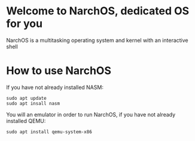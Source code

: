 # Welcome to NarchOS, dedicated OS for you
NarchOS is a multitasking operating system and kernel with an interactive shell

# How to use NarchOS
If you have not already installed NASM:
``` 
sudo apt update
sudo apt insall nasm

```
You will an emulator in order to run NarchOS, if you have not already installed QEMU:
``` 
sudo apt install qemu-system-x86 

```
